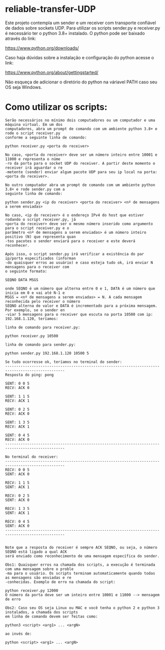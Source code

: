 # reliable-transfer-UDP

Este projeto contempla um sender e um receiver com transporte confiável de dados sobre sockets UDP.
Para utilizar os scripts sender.py e receiver.py é necessário ter o python 3.8+ instalado. O python
pode ser baixado através do link:

https://www.python.org/downloads/

Caso haja dúvidas sobre a instalação e configuração do python acesse o link:

https://www.python.org/about/gettingstarted/

Não esqueça de adicionar o diretório do python na váriavel PATH caso seu OS seja Windows.

# Como utilizar os scripts:

    Serão necessários no mínimo dois computadores ou um computador e uma máquina virtual. Em um dos
    computadores, abra um prompt de comando com um ambiente python 3.8+ e rode o script receiver.py
    conforme a seguinte linha de comando:

    python receiver.py <porta do receiver>

    No caso, <porta do receiver> deve ser um número inteiro entre 10001 e 11000 e representa o núme 
    -ro da porta para o socket UDP do receiver. A partir deste momento o receiver irá aguardar o re  
    -metente (sender) enviar algum pacote UDP para seu ip local na porta: <porta do receiver>.

    No outro computador abra um prompt de comando com um ambiente python 3.8+ e rode sender.py com a
    seguinte linha de comando:

    python sender.py <ip do receiver> <porta do receiver> <nº de mensagens a serem enviadas>

    No caso, <ip do receiver> é o endereço IPv4 do host que estiver rodando o script receiver.py, já
    <porta do receiver> deve ser o mesmo número inserido como argumento para o script receiver.py e o
    parâmetro <nº de mensagens a serem enviadas> é um número inteiro positivo (N) que representa quan
    -tos pacotes o sender enviará para o receiver e este deverá reconhecer.

    Após isso, o script sender.py irá verificar a existência do par ip/porta especificados (informan
    -do quaisquer erros ao usuário) e caso esteja tudo ok, irá enviar N mensagens para o receiver com
    o seguinte formato:

    SEQNO DATA MSGS

    onde SEQNO é um número que alterna entre 0 e 1, DATA é um número que inicia em 0 e vai até N-1 e 
    MSGS = <nº de mensagens a serem enviadas> = N. A cada mensagem reconhecida pelo receiver o número
    SEQNO alterna de valor e DATA é incrementado para a próxima mensagem. Por exemplo, se o sender en
    -viar 5 mensagens para o receiver que escuta na porta 10500 com ip: 192.168.1.120, teríamos:

    linha de comando para receiver.py:

    python receiver.py 10500

    linha de comando para sender.py:

    python sender.py 192.168.1.120 10500 5

    Se tudo ocorresse ok, teríamos no terminal do sender:
    -------------------------------------------------------------------------------------------------
    Resposta do ping: pong

    SENT: 0 0 5
    RECV: ACK 0

    SENT: 1 1 5
    RECV: ACK 1

    SENT: 0 2 5
    RECV: ACK 0

    SENT: 1 3 5
    RECV: ACK 1

    SENT: 0 4 5
    RECV: ACK 0
    -------------------------------------------------------------------------------------------------

    No terminal do receiver:
    -------------------------------------------------------------------------------------------------
    RECV: 0 0 5
    SENT: ACK 0

    RECV: 1 1 5
    SENT: ACK 1

    RECV: 0 2 5
    SENT: ACK 0

    RECV: 1 3 5
    SENT: ACK 1

    RECV: 0 4 5
    SENT: ACK 0
    -------------------------------------------------------------------------------------------------
    

    Note que a resposta do receiver é sempre ACK SEQNO, ou seja, o número SEQNO está ligado a qual ACK
    será enviado como reconhecimento de uma mensagem específica do sender.

    Obs1: Quaisquer erros na chamada dos scripts, a execução é terminada com uma mensagem sobre o proble
    -ma para o usuário. Os scripts terminam automaticamente quando todas as mensagens são enviadas e re
    -conhecidas. Exemplo de erro na chamada do script:

    python receiver.py 12000
    O número da porta deve ser um inteiro entre 10001 e 11000 --> mensagem de erro

    Obs2: Caso seu OS seja Linux ou MAC e você tenha o python 2 e python 3 instalados, a chamada dos scripts
    em linha de comando devem ser feitas como: 
    
    python3 <script> <arg1> ... <argN>

    ao invés de:

    python <script> <arg1> ... <argN>

